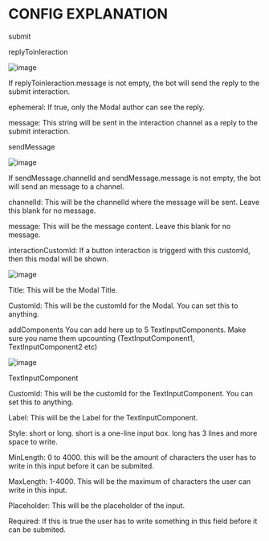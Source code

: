 # CONFIG EXPLANATION


submit

replyToinIeraction

![image](https://user-images.githubusercontent.com/55946112/162878422-151491f4-dbe2-4121-a856-b443ecbf52a8.png)
 



If replyToinIeraction.message is not empty, the bot will send the reply to the submit interaction.

ephemeral: If true, only the Modal author can see the reply.

message: This string will be sent in the interaction channel as a reply to the submit interaction.


sendMessage 

![image](https://user-images.githubusercontent.com/55946112/162878468-1cb60ea1-f026-48c0-a1c3-a77eb122b014.png)




If sendMessage.channelId and sendMessage.message is not empty, the bot will send an message to a channel.

channelId: This will be the channelId where the message will be sent. Leave this blank for no message.

message: This will be the message content. Leave this blank for no message.


interactionCustomId: If a button interaction is triggerd with this customId, then this modal will be shown. 

![image](https://user-images.githubusercontent.com/55946112/162879082-946cca4b-6de2-47c0-95f7-980b3223c2ea.png)




Title: This will be the Modal Title.

CustomId: This will be the customId for the Modal. You can set this to anything.


addComponents You can add here up to 5 TextInputComponents. Make sure you name them upcounting (TextInputComponent1, TextInputComponent2 etc) 

![image](https://user-images.githubusercontent.com/55946112/162878556-df20d151-051a-49ae-b671-1ba87aa3a477.png)




TextInputComponent


CustomId: This will be the customId for the TextInputComponent. You can set this to anything.

Label: This will be the Label for the TextInputComponent.

Style: short or long. short is a one-line input box. long has 3 lines and more space to write.

MinLength: 0 to 4000. this will be the amount of characters the user has to write in this input before it can be submited.

MaxLength: 1-4000. This will be the maximum of characters the user can write in this input.

Placeholder: This will be the placeholder of the input.

Required: If this is true the user has to write something in this field before it can be submited.
